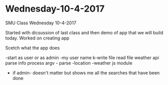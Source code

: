# Wednesday-10-4-2017
SMU Class Wednesday 10-4-2017

Started with dicsussion of last class and then demo of app that we will build today.
Worked on creating app

Scetch what the app does

-start as user or as admin
-my user name
k-write file
read file
weather api
parse info
process argv - parse
-location
-weather js module
- if admin- doesn't matter but shows me all the searches that have been done
